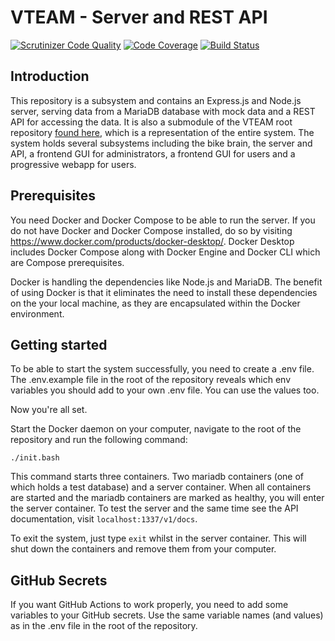 # VTEAM - Server and REST API

[![Scrutinizer Code Quality](https://scrutinizer-ci.com/g/JuliaLind/vteam-server/badges/quality-score.png?b=main)](https://scrutinizer-ci.com/g/JuliaLind/vteam-server/?branch=main)
[![Code Coverage](https://scrutinizer-ci.com/g/JuliaLind/vteam-server/badges/coverage.png?b=main)](https://scrutinizer-ci.com/g/JuliaLind/vteam-server/?branch=main)
[![Build Status](https://scrutinizer-ci.com/g/JuliaLind/vteam-server/badges/build.png?b=main)](https://scrutinizer-ci.com/g/JuliaLind/vteam-server/build-status/main)

## Introduction
This repository is a subsystem and contains an Express.js and Node.js server, serving data from a MariaDB database with mock data and a REST API for accessing the data. It is also a submodule of the VTEAM root repository [found here](https://github.com/p0ntan/vteam-root), which is a representation of the entire system. The system holds several subsystems including the bike brain, the server and API, a frontend GUI for administrators, a frontend GUI for users and a progressive webapp for users.

## Prerequisites
You need Docker and Docker Compose to be able to run the server. If you do not have Docker and Docker Compose installed, do so by visiting https://www.docker.com/products/docker-desktop/. Docker Desktop includes Docker Compose along with Docker Engine and Docker CLI which are Compose prerequisites.

Docker is handling the dependencies like Node.js and MariaDB. The benefit of using Docker is that it eliminates the need to install these dependencies on the your local machine, as they are encapsulated within the Docker environment.

## Getting started
To be able to start the system successfully, you need to create a .env file. The .env.example file in the root of the repository reveals which env variables you should add to your own .env file. You can use the values too.

Now you're all set.

Start the Docker daemon on your computer, navigate to the root of the repository and run the following command:

```./init.bash```

This command starts three containers. Two mariadb containers (one of which holds a test database) and a server container. When all containers are started and the mariadb containers are marked as healthy, you will enter the server container. To test the server and the same time see the API documentation, visit ```localhost:1337/v1/docs```.

To exit the system, just type ```exit``` whilst in the server container. This will shut down the containers and remove them from your computer.

## GitHub Secrets
If you want GitHub Actions to work properly, you need to add some variables to your GitHub secrets. Use the same variable names (and values) as in the .env file in the root of the repository.
